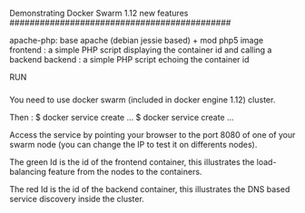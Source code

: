 Demonstrating Docker Swarm 1.12 new features
############################################

apache-php: base apache (debian jessie based) + mod php5 image
frontend : a simple PHP script displaying the container id and calling a backend
backend : a simple PHP script echoing the container id

RUN
###

You need to use docker swarm (included in docker engine 1.12) cluster.

Then :
$ docker service create ...
$ docker service create ...

Access the service by pointing your browser to the port 8080 of one of your swarm node
(you can change the IP to test it on differents nodes).

The green Id is the id of the frontend container, this illustrates the load-balancing feature
from the nodes to the containers.

The red Id is the id of the backend container, this illustrates the DNS based service discovery
inside the cluster.
